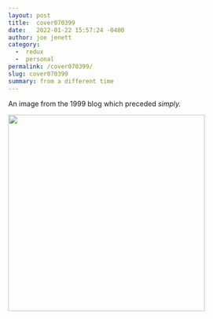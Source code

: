 ```yaml
---
layout: post
title:  cover070399
date:   2022-01-22 15:57:24 -0400
author: joe jenett
category:
  -  redux
  -  personal
permalink: /cover070399/
slug: cover070399
summary: from a different time
---
```

<p>An image from the 1999  blog which preceded <em>simply.</em></p>
<p><img src="https://simply.jenett.org/images/070399.jpg" width="400" alt="" />
</p>

<a href="https://brid.gy/publish/twitter"></a>
<data class="p-bridgy-omit-link" value="false"></data>
